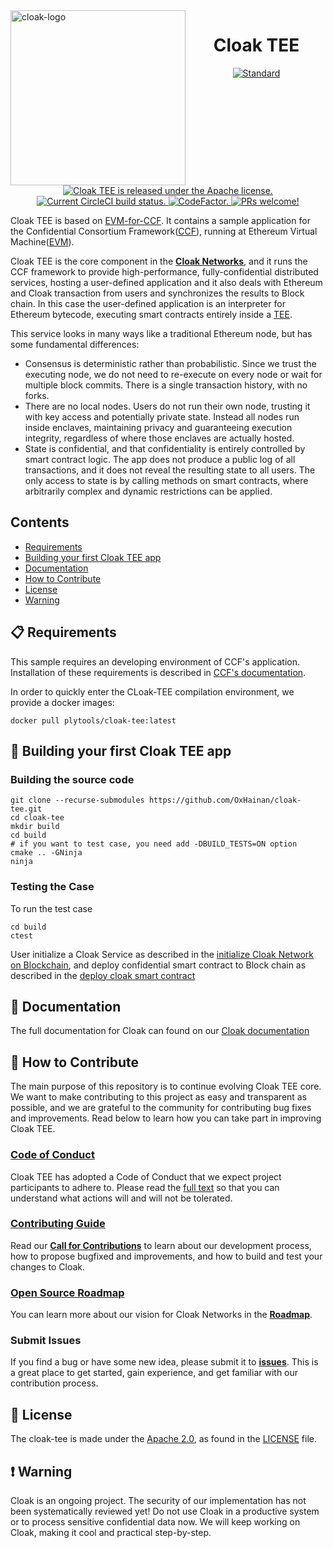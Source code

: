 <img  width="280" src="https://oxhainan-cloak-docs.readthedocs-hosted.com/en/latest/_static/logo.png" alt="cloak-logo" align="left">

<h1 align="center">
    <a>
    Cloak TEE
  </a>
</h1>

<p align="center">
  <a href="https://en.wikipedia.org/wiki/C%2B%2B#Standardization">
    <img src="https://img.shields.io/badge/c%2B%2B-17-blue.svg" alt="Standard" />
  </a>
  <a href="https://github.com/OxHainan/cloak-tee/blob/cloak/LICENSE">
    <img src="https://img.shields.io/badge/license-Apache%202-blue" alt="Cloak TEE is released under the Apache license." />
  </a>
  <a href="https://circleci.com/gh/OxHainan/cloak-tee">
    <img src="https://circleci.com/gh/OxHainan/cloak-tee/tree/cloak.svg?style=shield" alt="Current CircleCI build status." />
  </a>
  <a href="https://www.codefactor.io/repository/github/oxhainan/cloak-tee">
    <img src="https://www.codefactor.io/repository/github/oxhainan/cloak-tee/badge" alt="CodeFactor." />
  </a>
  <a href="https://oxhainan-cloak-docs.readthedocs-hosted.com/en/latest/started/contribute.html">
    <img src="https://img.shields.io/badge/PRs-welcome-brightgreen.svg" alt="PRs welcome!" />
  </a>
</p>

Cloak TEE is based on [EVM-for-CCF][evm-for-ccf]. It contains a sample application for the Confidential Consortium Framework([CCF][ccf]), running at Ethereum Virtual Machine([EVM][evm]).

[evm-for-ccf]: https://github.com/microsoft/EVM-for-CCF
[ccf]: https://github.com/Microsoft/CCF
[evm]: https://github.com/Microsoft/eEVM/

Cloak TEE is the core component in the [**Cloak Networks**][cloak-networks], and it runs the CCF framework to provide high-performance, fully-confidential distributed services, hosting a user-defined application and it also deals with Ethereum and Cloak transaction from users and synchronizes the results to Block chain. 
In this case the user-defined application is an interpreter for Ethereum bytecode, executing smart contracts entirely inside a [TEE][tee].

This service looks in many ways like a traditional Ethereum node, but has some fundamental differences:
- Consensus is deterministic rather than probabilistic. Since we trust the executing node, we do not need to re-execute on every node or wait for multiple block commits. There is a single transaction history, with no forks.
- There are no local nodes. Users do not run their own node, trusting it with key access and potentially private state. Instead all nodes run inside enclaves, maintaining privacy and guaranteeing execution integrity, regardless of where those enclaves are actually hosted.
- State is confidential, and that confidentiality is entirely controlled by smart contract logic. The app does not produce a public log of all transactions, and it does not reveal the resulting state to all users. The only access to state is by calling methods on smart contracts, where arbitrarily complex and dynamic restrictions can be applied.

[cloak-networks]: https://oxhainan-cloak-docs.readthedocs-hosted.com/en/latest/tee-blockchain-architecture/cloak-network.html#cloak-network
[tee]: https://en.wikipedia.org/wiki/Trusted_execution_environment

## Contents

- [Requirements](#-requirements)
- [Building your first Cloak TEE app](#-building-your-first-cloak-tee-app)
- [Documentation](#-documentation)
- [How to Contribute](#-how-to-contribute)
- [License](#-license)
- [Warning](#-warning)

## 📋 Requirements

This sample requires an developing environment of CCF's application. Installation of these requirements is described in [CCF's documentation](https://microsoft.github.io/CCF/ccf-0.15.2/quickstart/build_setup.html).

In order to quickly enter the CLoak-TEE compilation environment, we provide a docker images:

```
docker pull plytools/cloak-tee:latest
```

## 🎉 Building your first Cloak TEE app

### Building the source code

```
git clone --recurse-submodules https://github.com/OxHainan/cloak-tee.git
cd cloak-tee
mkdir build
cd build
# if you want to test case, you need add -DBUILD_TESTS=ON option
cmake .. -GNinja
ninja
```

### Testing the Case

To run the test case

```
cd build
ctest
```

User initialize a Cloak Service as described in the [initialize Cloak Network on Blockchain][initialize-cloak-network-on-blockchain], and deploy confidential smart contract to Block chain as described in the [deploy cloak smart contract][deploy-cloak-smart-contract]

[deploy-cloak-smart-contract]: https://oxhainan-cloak-docs.readthedocs-hosted.com/en/latest/deploy-cloak-smart-contract/deploy.html
[initialize-cloak-network-on-blockchain]: https://oxhainan-cloak-docs.readthedocs-hosted.com/en/latest/tee-blockchain-architecture/initialize-cloak-network-on-blockchain.html

## 📖 Documentation

The full documentation for Cloak can found on our [Cloak documentation][cloak-docs]

[cloak-docs]: https://oxhainan-cloak-docs.readthedocs-hosted.com/en/latest/#

## 👏 How to Contribute

The main purpose of this repository is to continue evolving Cloak TEE core. We want to make contributing to this project as easy and transparent as possible, and we are grateful to the community for contributing bug fixes and improvements. 
Read below to learn how you can take part in improving Cloak TEE.

### [Code of Conduct][code]

Cloak TEE has adopted a Code of Conduct that we expect project participants to adhere to.
Please read the [full text][code] so that you can understand what actions will and will not be tolerated.

[code]: https://oxhainan-cloak-docs.readthedocs-hosted.com/en/latest/started/contribute.html#documentation-style-guide

### [Contributing Guide][contribute]

Read our [**Call for Contributions**][contribute] to learn about our development process, how to propose bugfixed and improvements, and how to build and test your changes to Cloak.

[contribute]: https://oxhainan-cloak-docs.readthedocs-hosted.com/en/latest/started/contribute.html#all-contributions-counts

### [Open Source Roadmap][roadmap]

You can learn more about our vision for Cloak Networks in the [**Roadmap**][roadmap].

[roadmap]: https://oxhainan-cloak-docs.readthedocs-hosted.com/en/latest/roadmap/index.html#roadmap

### Submit Issues

If you find a bug or have some new idea, please submit it to [**issues**][issues]. This is a great place to get started, gain experience,
and get familiar with our contribution process.

[issues]: https://github.com/OxHainan/cloak-tee/issues

## 📄 License

The cloak-tee is made under the [Apache 2.0][al], as found in the [LICENSE][l] file.

[al]: http://www.apache.org/licenses/LICENSE-2.0
[l]: https://github.com/OxHainan/cloak-tee/blob/cloak/LICENSE

## ❗️ Warning

Cloak is an ongoing project. The security of our implementation has not been systematically reviewed yet! Do not use Cloak in a productive system or to process sensitive confidential data now. We will keep working on Cloak, making it cool and practical step-by-step. 
